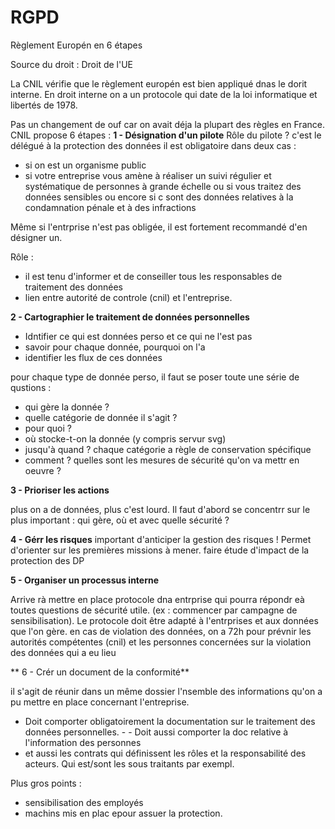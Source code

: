 RGPD
========================

Règlement Europén en 6 étapes

Source du droit : Droit de l'UE

La CNIL vérifie que le règlement europén est bien appliqué dnas le dorit interne.
En droit interne on a un protocole qui date de la loi informatique et libertés de 1978.

Pas un changement de ouf car on avait déja la plupart des règles en France.
CNIL propose 6 étapes :
**1 - Désignation d'un pilote**
Rôle du pilote ? c'est le délégué à la protection des données
il est obligatoire dans deux cas : 
- si on est un organisme public
- si votre entreprise vous amène à réaliser un suivi régulier et systématique de personnes à grande échelle ou si vous traitez des données sensibles ou encore si c sont des données relatives à la condamnation pénale et à des infractions

Même si l'entrprise n'est pas obligée, il est fortement recommandé d'en désigner un.

Rôle : 
- il est tenu d'informer et de conseiller tous les responsables de traitement des données
- lien entre autorité de controle (cnil) et l'entreprise.

**2 - Cartographier le traitement de données personnelles**

- Idntifier ce qui est données perso et ce qui ne l'est pas
- savoir pour chaque donnée, pourquoi on l'a
- identifier les flux de ces données 

pour chaque type de donnée perso, il faut se poser toute une série de qustions :
- qui gère la donnée ?
- quelle catégorie de donnée il s'agit ?
- pour quoi ?
- où stocke-t-on la donnée (y compris servur svg)
- jusqu'à quand ? chaque catégorie a règle de conservation spécifique
- comment ? quelles sont les mesures de sécurité qu'on va mettr en oeuvre ?

**3 - Prioriser les actions**

plus on a de données, plus c'est lourd. Il faut d'abord se concentrr sur le plus important : qui gère, où et avec quelle sécurité ?

**4 - Gérr les risques**
important d'anticiper la gestion des risques ! Permet d'orienter sur les premières missions à mener. faire étude d'impact de la protection des DP

**5 - Organiser un processus interne**

Arrive rà mettre en place protocole dna entrprise qui pourra répondr eà toutes questions de sécurité utile. (ex : commencer par campagne de sensibilisation). Le protocole doit être adapté à l'entrprises et aux données que l'on gère.
en cas de violation des données, on a 72h pour prévnir les autorités compétentes (cnil) et les personnes concernées sur la violation des données qui a eu lieu

** 6 - Crér un document  de la conformité**

il s'agit de réunir dans un même dossier l'nsemble des informations qu'on a pu mettre en place concernant l'entreprise. 
- Doit comporter obligatoirement la documentation sur le traitement des données personnelles. -  - Doit aussi comporter la doc relative à l'information des personnes
- et aussi les contrats qui définissent les rôles et la responsabilité des acteurs. Qui est/sont les sous traitants par exempl.

Plus gros points : 
 - sensibilisation des employés
 - machins mis en plac epour assuer la protection.